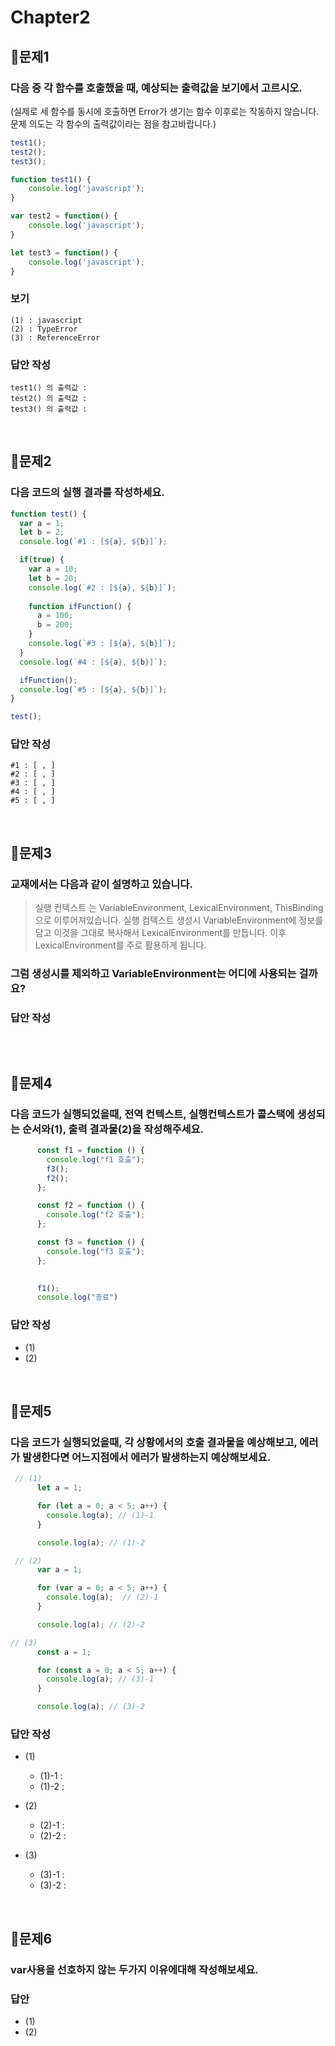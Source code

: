 # Chapter2

## 📌문제1
### 다음 중 각 함수를 호출했을 때, 예상되는 출력값을 보기에서 고르시오.   
(실제로 세 함수를 동시에 호출하면 Error가 생기는 함수 이후로는 작동하지 않습니다. 문제 의도는 각 함수의 출력값이라는 점을 참고바랍니다.)
```js
test1();
test2();
test3();

function test1() {
	console.log('javascript');
}

var test2 = function() {
	console.log('javascript');
}

let test3 = function() {
	console.log('javascript');
}
```
### 보기
```
(1) : javascript
(2) : TypeError
(3) : ReferenceError
```
### 답안 작성
```
test1() 의 출력값 : 
test2() 의 출력값 : 
test3() 의 출력값 : 
```

<br> 

## 📌문제2
### 다음 코드의 실행 결과를 작성하세요.
```js
function test() {
  var a = 1;
  let b = 2;
  console.log(`#1 : [${a}, ${b}]`);

  if(true) {
    var a = 10;
    let b = 20;
    console.log(`#2 : [${a}, ${b}]`);
    
    function ifFunction() {
      a = 100;
      b = 200;
    }
    console.log(`#3 : [${a}, ${b}]`);
  }
  console.log(`#4 : [${a}, ${b}]`);

  ifFunction();
  console.log(`#5 : [${a}, ${b}]`);
}

test();
```
### 답안 작성
```
#1 : [ , ]
#2 : [ , ]
#3 : [ , ]
#4 : [ , ]
#5 : [ , ]
```

<br> 

## 📌문제3
### 교재에서는 다음과 같이 설명하고 있습니다.

> 실행 컨텍스트 는 VariableEnvironment, LexicalEnvironment, ThisBinding으로 이루어져있습니다. 실행 컴텍스트 생성시 VariableEnvironment에 정보를 담고 이것을 그대로 복사해서 LexicalEnvironment를 만듭니다. 이후 LexicalEnvironment를 주로 활용하게 됩니다.

### 그럼 생성시를 제외하고 VariableEnvironment는 어디에 사용되는 걸까요?   

### 답안 작성
```

```

<br>

## 📌문제4
### 다음 코드가 실행되었을때, 전역 컨텍스트, 실행컨텍스트가 콜스택에 생성되는 순서와(1), 출력 결과물(2)을 작성해주세요.
```js
      const f1 = function () {
        console.log("f1 호출");
        f3();
        f2();
      };

      const f2 = function () {
        console.log("f2 호출");
      };

      const f3 = function () {
        console.log("f3 호출");
      };
	

      f1();
      console.log("종료")
```
### 답안 작성
- (1) 
- (2) 

<br>

## 📌문제5
### 다음 코드가 실행되었을때, 각 상황에서의 호출 결과물을 예상해보고, 에러가 발생한다면 어느지점에서 에러가 발생하는지 예상해보세요.
```js
 // (1)
      let a = 1;

      for (let a = 0; a < 5; a++) {
        console.log(a); // (1)-1
      }

      console.log(a); // (1)-2
```
```js
 // (2)
      var a = 1;

      for (var a = 0; a < 5; a++) {
        console.log(a);  // (2)-1
      }

      console.log(a); // (2)-2
```

```js
// (3)
      const a = 1;

      for (const a = 0; a < 5; a++) {
        console.log(a); // (3)-1
      }

      console.log(a); // (3)-2
```
### 답안 작성
- (1)
	- (1)-1 :
	- (1)-2 :

- (2)
	- (2)-1 :
	- (2)-2 :

- (3)
	- (3)-1 :
	- (3)-2 :

<br>

## 📌문제6
### var사용을 선호하지 않는 두가지 이유에대해 작성해보세요.
### 답안 
- (1)
- (2)

<br>

